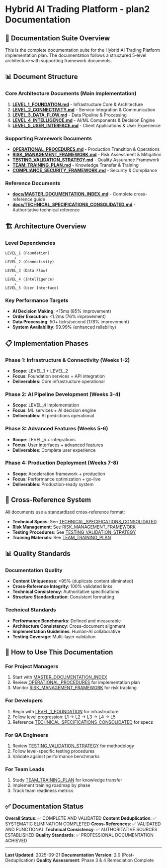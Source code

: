 # Hybrid AI Trading Platform - plan2 Documentation

## 🎯 **Documentation Suite Overview**

This is the complete documentation suite for the Hybrid AI Trading Platform implementation plan. The documentation follows a structured 5-level architecture with supporting framework documents.

## 📊 **Document Structure**

### **Core Architecture Documents (Main Implementation)**
1. **[LEVEL_1_FOUNDATION.md](LEVEL_1_FOUNDATION.md)** - Infrastructure Core & Architecture
2. **[LEVEL_2_CONNECTIVITY.md](LEVEL_2_CONNECTIVITY.md)** - Service Integration & Communication
3. **[LEVEL_3_DATA_FLOW.md](LEVEL_3_DATA_FLOW.md)** - Data Pipeline & Processing
4. **[LEVEL_4_INTELLIGENCE.md](LEVEL_4_INTELLIGENCE.md)** - AI/ML Components & Decision Engine
5. **[LEVEL_5_USER_INTERFACE.md](LEVEL_5_USER_INTERFACE.md)** - Client Applications & User Experience

### **Supporting Framework Documents**
- **[OPERATIONAL_PROCEDURES.md](OPERATIONAL_PROCEDURES.md)** - Production Transition & Operations
- **[RISK_MANAGEMENT_FRAMEWORK.md](RISK_MANAGEMENT_FRAMEWORK.md)** - Risk Assessment & Mitigation
- **[TESTING_VALIDATION_STRATEGY.md](TESTING_VALIDATION_STRATEGY.md)** - Quality Assurance Framework
- **[TEAM_TRAINING_PLAN.md](TEAM_TRAINING_PLAN.md)** - Knowledge Transfer & Training
- **[COMPLIANCE_SECURITY_FRAMEWORK.md](COMPLIANCE_SECURITY_FRAMEWORK.md)** - Security & Compliance

### **Reference Documents**
- **[docs/MASTER_DOCUMENTATION_INDEX.md](docs/MASTER_DOCUMENTATION_INDEX.md)** - Complete cross-reference guide
- **[docs/TECHNICAL_SPECIFICATIONS_CONSOLIDATED.md](docs/TECHNICAL_SPECIFICATIONS_CONSOLIDATED.md)** - Authoritative technical reference

## 🏗️ **Architecture Overview**

### **Level Dependencies**
```
LEVEL_1 (Foundation)
    ↓
LEVEL_2 (Connectivity)
    ↓
LEVEL_3 (Data Flow)
    ↓
LEVEL_4 (Intelligence)
    ↓
LEVEL_5 (User Interface)
```

### **Key Performance Targets**
- **AI Decision Making**: <15ms (85% improvement)
- **Order Execution**: <1.2ms (76% improvement)
- **Data Processing**: 50+ ticks/second (178% improvement)
- **System Availability**: 99.99% (enhanced reliability)

## 📋 **Implementation Phases**

### **Phase 1: Infrastructure & Connectivity (Weeks 1-2)**
- **Scope**: LEVEL_1 + LEVEL_2
- **Focus**: Foundation services + API integration
- **Deliverables**: Core infrastructure operational

### **Phase 2: AI Pipeline Development (Weeks 3-4)**
- **Scope**: LEVEL_4 implementation
- **Focus**: ML services + AI decision engine
- **Deliverables**: AI predictions operational

### **Phase 3: Advanced Features (Weeks 5-6)**
- **Scope**: LEVEL_5 + integrations
- **Focus**: User interfaces + advanced features
- **Deliverables**: Complete user experience

### **Phase 4: Production Deployment (Weeks 7-8)**
- **Scope**: Acceleration framework + production
- **Focus**: Performance optimization + go-live
- **Deliverables**: Production-ready system

## 🔄 **Cross-Reference System**

All documents use a standardized cross-reference format:
- **Technical Specs**: See [TECHNICAL_SPECIFICATIONS_CONSOLIDATED](docs/TECHNICAL_SPECIFICATIONS_CONSOLIDATED.md)
- **Risk Management**: See [RISK_MANAGEMENT_FRAMEWORK](RISK_MANAGEMENT_FRAMEWORK.md#risk-id)
- **Testing Procedures**: See [TESTING_VALIDATION_STRATEGY](TESTING_VALIDATION_STRATEGY.md#section)
- **Training Materials**: See [TEAM_TRAINING_PLAN](TEAM_TRAINING_PLAN.md#section)

## 📊 **Quality Standards**

### **Documentation Quality**
- **Content Uniqueness**: >95% (duplicate content eliminated)
- **Cross-Reference Integrity**: 100% validated links
- **Technical Consistency**: Authoritative specifications
- **Structure Standardization**: Consistent formatting

### **Technical Standards**
- **Performance Benchmarks**: Defined and measurable
- **Architecture Consistency**: Cross-document alignment
- **Implementation Guidelines**: Human-AI collaborative
- **Testing Coverage**: Multi-layer validation

## 🎯 **How to Use This Documentation**

### **For Project Managers**
1. Start with [MASTER_DOCUMENTATION_INDEX](docs/MASTER_DOCUMENTATION_INDEX.md)
2. Review [OPERATIONAL_PROCEDURES](OPERATIONAL_PROCEDURES.md) for implementation plan
3. Monitor [RISK_MANAGEMENT_FRAMEWORK](RISK_MANAGEMENT_FRAMEWORK.md) for risk tracking

### **For Developers**
1. Begin with [LEVEL_1_FOUNDATION](LEVEL_1_FOUNDATION.md) for infrastructure
2. Follow level progression: L1 → L2 → L3 → L4 → L5
3. Reference [TECHNICAL_SPECIFICATIONS_CONSOLIDATED](docs/TECHNICAL_SPECIFICATIONS_CONSOLIDATED.md) for specs

### **For QA Engineers**
1. Review [TESTING_VALIDATION_STRATEGY](TESTING_VALIDATION_STRATEGY.md) for methodology
2. Follow level-specific testing procedures
3. Validate against performance benchmarks

### **For Team Leads**
1. Study [TEAM_TRAINING_PLAN](TEAM_TRAINING_PLAN.md) for knowledge transfer
2. Implement training roadmap by phase
3. Track team readiness metrics

## ✅ **Documentation Status**

**Overall Status**: ✅ COMPLETE AND VALIDATED
**Content Deduplication**: ✅ SYSTEMATIC ELIMINATION COMPLETED
**Cross-References**: ✅ VALIDATED AND FUNCTIONAL
**Technical Consistency**: ✅ AUTHORITATIVE SOURCES ESTABLISHED
**Quality Standards**: ✅ PROFESSIONAL DOCUMENTATION ACHIEVED

---

**Last Updated**: 2025-09-21
**Documentation Version**: 2.0 (Post-Deduplication)
**Quality Assessment**: Phase 3 & 4 Remediation Complete